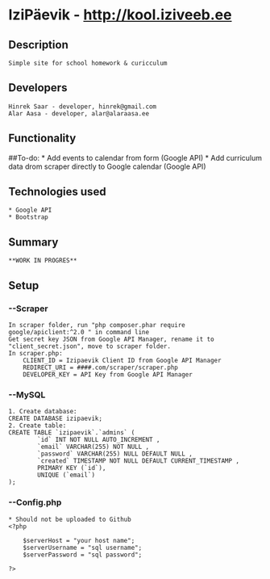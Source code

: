 # IziPäevik - http://kool.iziveeb.ee
## Description
    Simple site for school homework & curicculum

## Developers
	Hinrek Saar - developer, hinrek@gmail.com
	Alar Aasa - developer, alar@alaraasa.ee

## Functionality

##To-do:
    * Add events to calendar from form (Google API) 
    * Add curriculum data drom scraper directly to Google calendar (Google API) 

## Technologies used
    * Google API
	* Bootstrap

## Summary
    **WORK IN PROGRES**

## Setup       
### --Scraper
    In scraper folder, run "php composer.phar require google/apiclient:^2.0 " in command line
    Get secret key JSON from Google API Manager, rename it to "client_secret.json", move to scraper folder.
    In scraper.php:
        CLIENT_ID = Izipaevik Client ID from Google API Manager
        REDIRECT_URI = ####.com/scraper/scraper.php
        DEVELOPER_KEY = API Key from Google API Manager

### --MySQL
    1. Create database:
    CREATE DATABASE izipaevik;
    2. Create table:
    CREATE TABLE `izipaevik`.`admins` (
            `id` INT NOT NULL AUTO_INCREMENT ,  
            `email` VARCHAR(255) NOT NULL ,  
            `password` VARCHAR(255) NULL DEFAULT NULL ,  
            `created` TIMESTAMP NOT NULL DEFAULT CURRENT_TIMESTAMP ,  
            PRIMARY KEY (`id`), 
            UNIQUE (`email`) 
    );

### --Config.php
    * Should not be uploaded to Github
    <?php
    
        $serverHost = "your host name";
        $serverUsername = "sql username";
        $serverPassword = "sql password";
    
    ?>